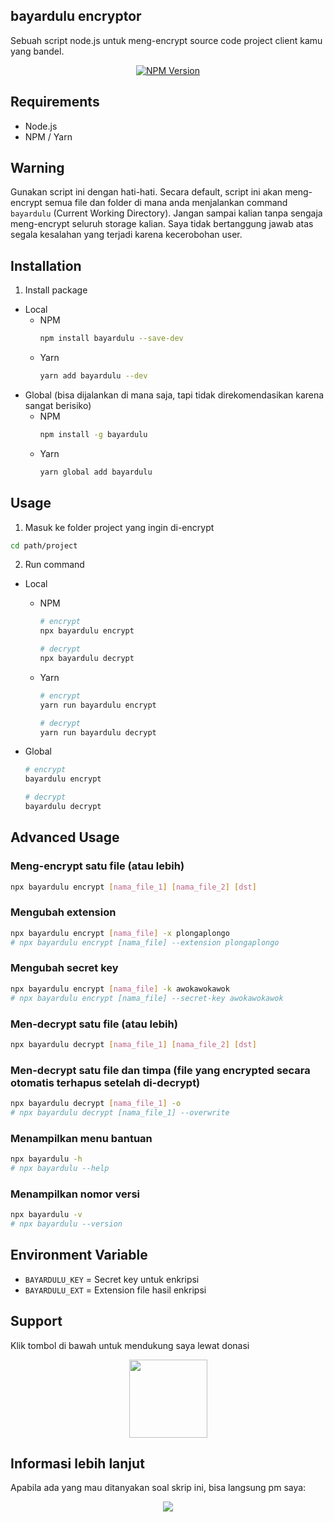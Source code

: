 ## bayardulu encryptor

Sebuah script node.js untuk meng-encrypt source code project client kamu yang bandel.

<p align=center>
  <a href="https://www.npmjs.com/package/bayardulu"><img src="https://badge.fury.io/js/bayardulu.png" alt="NPM Version"/><a>
</p>

## Requirements

- Node.js
- NPM / Yarn

## Warning

Gunakan script ini dengan hati-hati.
Secara default, script ini akan meng-encrypt semua file dan folder di mana anda menjalankan command `bayardulu` (Current Working Directory).
Jangan sampai kalian tanpa sengaja meng-encrypt seluruh storage kalian.
Saya tidak bertanggung jawab atas segala kesalahan yang terjadi karena kecerobohan user.

## Installation

1. Install package

- Local
  - NPM
    ```bash
    npm install bayardulu --save-dev
    ```
  - Yarn
    ```bash
    yarn add bayardulu --dev
    ```
- Global (bisa dijalankan di mana saja, tapi tidak direkomendasikan karena sangat berisiko)
  - NPM
    ```bash
    npm install -g bayardulu
    ```
  - Yarn
    ```bash
    yarn global add bayardulu
    ```

## Usage

1. Masuk ke folder project yang ingin di-encrypt

```bash
cd path/project
```

2. Run command

- Local

  - NPM

    ```bash
    # encrypt
    npx bayardulu encrypt

    # decrypt
    npx bayardulu decrypt
    ```

  - Yarn

    ```bash
    # encrypt
    yarn run bayardulu encrypt

    # decrypt
    yarn run bayardulu decrypt
    ```

- Global

  ```bash
  # encrypt
  bayardulu encrypt

  # decrypt
  bayardulu decrypt
  ```

## Advanced Usage

### Meng-encrypt satu file (atau lebih)

```bash
npx bayardulu encrypt [nama_file_1] [nama_file_2] [dst]
```

### Mengubah extension

```bash
npx bayardulu encrypt [nama_file] -x plongaplongo
# npx bayardulu encrypt [nama_file] --extension plongaplongo
```

### Mengubah secret key

```bash
npx bayardulu encrypt [nama_file] -k awokawokawok
# npx bayardulu encrypt [nama_file] --secret-key awokawokawok
```

### Men-decrypt satu file (atau lebih)

```bash
npx bayardulu decrypt [nama_file_1] [nama_file_2] [dst]
```

### Men-decrypt satu file dan timpa (file yang encrypted secara otomatis terhapus setelah di-decrypt)

```bash
npx bayardulu decrypt [nama_file_1] -o
# npx bayardulu decrypt [nama_file_1] --overwrite
```

### Menampilkan menu bantuan

```bash
npx bayardulu -h
# npx bayardulu --help
```

### Menampilkan nomor versi

```bash
npx bayardulu -v
# npx bayardulu --version
```

## Environment Variable

- `BAYARDULU_KEY` = Secret key untuk enkripsi
- `BAYARDULU_EXT` = Extension file hasil enkripsi

## Support

Klik tombol di bawah untuk mendukung saya lewat donasi

<p align="center">
  <a href="#">
    <img src="https://i.postimg.cc/jjRDbZQx/1621036430601.png" width="125px">
  </a>
</p>

## Informasi lebih lanjut

Apabila ada yang mau ditanyakan soal skrip ini, bisa langsung pm saya:

<p align=center>
<a href="#" target="_blank"><img src="https://img.shields.io/badge/Contact-me-green?style=for-the-badge"/></a>
</p>
